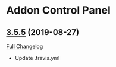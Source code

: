 # Addon Control Panel

## [3.5.5](https://github.com/sylvanaar/addon-control-panel/tree/3.5.5) (2019-08-27)
[Full Changelog](https://github.com/sylvanaar/addon-control-panel/compare/3.5.3...3.5.5)

- Update .travis.yml  